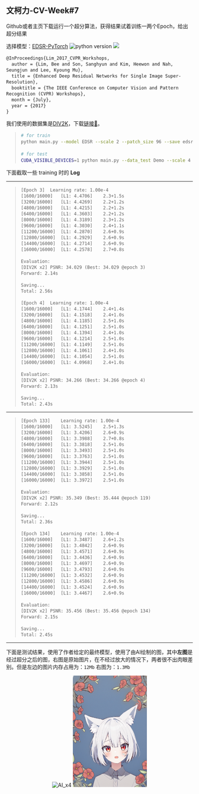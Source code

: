 ## 文柯力-CV-Week#7

<div class="alert alert-success">
Github或者主页下载运行一个超分算法，获得结果试着训练一两个Epoch，给出超分结果
</div>     

选择模型：[EDSR-PyTorch](https://github.com/sanghyun-son/EDSR-PyTorch) <img src="https://camo.githubusercontent.com/4bc45421df57c3901ec5d21da412680df9b2d74fee7c297ab4e6764868e805fb/68747470733a2f2f696d672e736869656c64732e696f2f62616467652f707974686f6e2d332e362b2d6f72616e67652e737667" alt="python version" data-canonical-src="https://img.shields.io/badge/python-3.6+-orange.svg" style="max-width: 100%;"> ![](https://img.shields.io/badge/homework-@wkl-yellow.svg?style=flat)


```
@InProceedings{Lim_2017_CVPR_Workshops,
  author = {Lim, Bee and Son, Sanghyun and Kim, Heewon and Nah, Seungjun and Lee, Kyoung Mu},
  title = {Enhanced Deep Residual Networks for Single Image Super-Resolution},
  booktitle = {The IEEE Conference on Computer Vision and Pattern Recognition (CVPR) Workshops},
  month = {July},
  year = {2017}
}
```

我们使用的数据集是[DIV2K](http://www.vision.ee.ethz.ch/%7Etimofter/publications/Agustsson-CVPRW-2017.pdf)，下载[链接🔗](https://cv.snu.ac.kr/research/EDSR/DIV2K.tar)。

>
>
>```bash
># for train
>python main.py --model EDSR --scale 2 --patch_size 96 --save edsr_baseline_x2 --reset 
>
># for test
>CUDA_VISIBLE_DEVICES=1 python main.py --data_test Demo --scale 4 --pre_train ../experiment/edsr_baseline_x2/model/model_latest.pt --test_only -->save_results
>```

下面截取一些 training 时的 **Log**

---
>```
>[Epoch 3]	Learning rate: 1.00e-4
>[1600/16000]	[L1: 4.4706]	2.3+1.5s
>[3200/16000]	[L1: 4.4269]	2.2+1.2s
>[4800/16000]	[L1: 4.4215]	2.2+1.2s
>[6400/16000]	[L1: 4.3603]	2.2+1.2s
>[8000/16000]	[L1: 4.3189]	2.3+1.2s
>[9600/16000]	[L1: 4.3030]	2.4+1.1s
>[11200/16000]	[L1: 4.2870]	2.6+0.9s
>[12800/16000]	[L1: 4.2929]	2.6+0.9s
>[14400/16000]	[L1: 4.2714]	2.6+0.9s
>[16000/16000]	[L1: 4.2578]	2.7+0.8s
>
>Evaluation:
>[DIV2K x2]	PSNR: 34.029 (Best: 34.029 @epoch 3)
>Forward: 2.14s
>
>Saving...
>Total: 2.56s
>
>[Epoch 4]	Learning rate: 1.00e-4
>[1600/16000]	[L1: 4.1744]	2.4+1.4s
>[3200/16000]	[L1: 4.1518]	2.4+1.0s
>[4800/16000]	[L1: 4.1185]	2.5+1.0s
>[6400/16000]	[L1: 4.1251]	2.5+1.0s
>[8000/16000]	[L1: 4.1394]	2.4+1.0s
>[9600/16000]	[L1: 4.1214]	2.5+1.0s
>[11200/16000]	[L1: 4.1149]	2.5+1.0s
>[12800/16000]	[L1: 4.1061]	2.4+1.0s
>[14400/16000]	[L1: 4.1054]	2.5+1.0s
>[16000/16000]	[L1: 4.0968]	2.4+1.0s
>
>Evaluation:
>[DIV2K x2]	PSNR: 34.266 (Best: 34.266 @epoch 4)
>Forward: 2.13s
>
>Saving...
>Total: 2.43s
>```
---
>```
>[Epoch 133]	Learning rate: 1.00e-4
>[1600/16000]	[L1: 3.5245]	2.5+1.3s
>[3200/16000]	[L1: 3.4206]	2.6+0.9s
>[4800/16000]	[L1: 3.3988]	2.7+0.8s
>[6400/16000]	[L1: 3.3818]	2.5+1.0s
>[8000/16000]	[L1: 3.3493]	2.5+1.0s
>[9600/16000]	[L1: 3.3763]	2.5+1.0s
>[11200/16000]	[L1: 3.3944]	2.5+1.0s
>[12800/16000]	[L1: 3.3929]	2.5+1.0s
>[14400/16000]	[L1: 3.3858]	2.5+1.0s
>[16000/16000]	[L1: 3.3972]	2.5+1.0s
>
>Evaluation:
>[DIV2K x2]	PSNR: 35.349 (Best: 35.444 @epoch 119)
>Forward: 2.12s
>
>Saving...
>Total: 2.36s
>
>[Epoch 134]	Learning rate: 1.00e-4
>[1600/16000]	[L1: 3.3487]	2.6+1.2s
>[3200/16000]	[L1: 3.4842]	2.6+0.9s
>[4800/16000]	[L1: 3.4571]	2.6+0.9s
>[6400/16000]	[L1: 3.4436]	2.6+0.9s
>[8000/16000]	[L1: 3.4697]	2.6+0.9s
>[9600/16000]	[L1: 3.4793]	2.6+0.9s
>[11200/16000]	[L1: 3.4532]	2.6+0.9s
>[12800/16000]	[L1: 3.4586]	2.6+0.9s
>[14400/16000]	[L1: 3.4524]	2.6+0.9s
>[16000/16000]	[L1: 3.4467]	2.6+0.9s
>
>Evaluation:
>[DIV2K x2]	PSNR: 35.456 (Best: 35.456 @epoch 134)
>Forward: 2.15s
>
>Saving...
>Total: 2.45s
>```
---

下面是测试结果，使用了作者给定的最终模型，使用了由AI绘制的图，其中**左图**是经过超分之后的图，右图是原始图片，在不经过放大的情况下，两者很不出肉眼差别。但是左边的图片内存占用为：`12Mb` 右图为：`1.3Mb`
<center>
<!-- <img src="../AI_x4_SR.png" alt="AI_x4" style="zoom:15%;" /> <img src="../AI-org.png" alt="AI_org" style="zoom:40%;" /> -->
<img src="AI_x4_SR.png" alt="AI_x4" width="200" /> <img src="AI-org.png" alt="AI_org" width="200"  />
</center>



